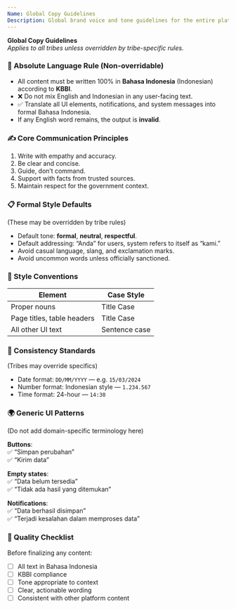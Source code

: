 ```yaml
---
Name: Global Copy Guidelines
Description: Global brand voice and tone guidelines for the entire platform
---
```


**Global Copy Guidelines**  
_Applies to all tribes unless overridden by tribe-specific rules._

### 🚫 Absolute Language Rule (Non-overridable)

- All content must be written 100% in **Bahasa Indonesia** (Indonesian) according to **KBBI**.  
- ❌ Do not mix English and Indonesian in any user-facing text.  
- ✅ Translate all UI elements, notifications, and system messages into formal Bahasa Indonesia.  
- If any English word remains, the output is **invalid**.

### ✍️ Core Communication Principles

1. Write with empathy and accuracy.  
2. Be clear and concise.  
3. Guide, don’t command.  
4. Support with facts from trusted sources.  
5. Maintain respect for the government context.

### 📋 Formal Style Defaults  
(These may be overridden by tribe rules)

- Default tone: **formal**, **neutral**, **respectful**.  
- Default addressing: “Anda” for users, system refers to itself as “kami.”  
- Avoid casual language, slang, and exclamation marks.  
- Avoid uncommon words unless officially sanctioned.

### 🧱 Style Conventions

| Element                    | Case Style    |
|---------------------------|---------------|
| Proper nouns              | Title Case    |
| Page titles, table headers| Title Case    |
| All other UI text         | Sentence case |

### 🔄 Consistency Standards  
(Tribes may override specifics)

- Date format: `DD/MM/YYYY` — e.g. `15/03/2024`  
- Number format: Indonesian style — `1.234.567`  
- Time format: 24-hour — `14:30`  

### 🌍 Generic UI Patterns  
(Do not add domain-specific terminology here)

**Buttons**:  
✅ “Simpan perubahan”  
✅ “Kirim data”  

**Empty states**:  
✅ “Data belum tersedia”  
✅ “Tidak ada hasil yang ditemukan”  

**Notifications**:  
✅ “Data berhasil disimpan”  
✅ “Terjadi kesalahan dalam memproses data”

### 🎯 Quality Checklist

Before finalizing any content:  
- [ ] All text in Bahasa Indonesia  
- [ ] KBBI compliance  
- [ ] Tone appropriate to context  
- [ ] Clear, actionable wording  
- [ ] Consistent with other platform content  